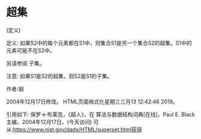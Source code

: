 # 超集


(定义)



定义:
如果S2中的每个元素都在S1中，则集合S1是另一个集合S2的超集。S1中的元素可能不在S2中。



另请参阅
子集。



注意:
如果S1是S2的超集，则S2是S1的子集。


作者:钢







2004年12月17日修改。
HTML页面格式化星期三三月13 12:42:46 2019。



引用如下:
保罗·e·布莱克，《超人》，在
算法与数据结构词典[在线]，Paul E. Black主编，2004年12月17日。(今天访问)
可从:https://www.nist.gov/dads/HTML/superset.html获得